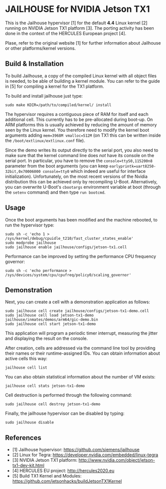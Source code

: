 JAILHOUSE for NVIDIA Jetson TX1
===============================

This is the Jailhouse hypervisor [1] for the default **4.4** Linux kernel [2]
running on NVIDIA Jetson TX1 platform [3]. The porting activity has been done
in the context of the HERCULES European project [4]. 

Plase, refer to the original website [1] for further information about Jailhouse
or other platforms/kernel versions.


Build & Installation
--------------------

To build Jailhouse, a copy of the compiled Linux kernel with all object files
is needed, to be able of building a kernel module.
You can refer to the guide in [5] for compiling a kernel for the TX1 platform.

To build and install jailhouse just type:

    sudo make KDIR=/path/to/compiled/kernel/ install

The hypervisor requires a contiguous piece of RAM for itself and each
additional cell. This currently has to be pre-allocated during boot-up.
On ARM platforms this is usually achieved by reducing the amount of memory seen
by the Linux kernel. You therefore need to modify the kernel boot arguments
adding ```mem=3968M vmalloc=512M``` (on TX1 this can be written inside the
```/boot/extlinux/extlinux.conf``` file).

Since the demo writes its output directly to the serial port, you also need to
make sure that the kernel command line does *not* have its console on the
serial port. In particular, you have to remove the ```console=ttyS0,115200n8```
parameter from the boot arguments (you can keep 
```earlyprintk=uart8250-32bit,0x70006000 console=tty0``` which indeed are useful
for interface initialization).
Unfortunately, on the most recent versions of the Nvidia distribution this can
be achieved only by recompiling U-Boot.
Alternatively, you can overwrite U-Boot's ```cbootargs``` environment variable
at boot (through the ```setenv``` command) and then type ```run bootcmd```.


Usage
-----

Once the boot arguments has been modified and the machine rebooted, to run the
hypervisor type:

	sudo sh -c 'echo 1 > /sys/kernel/debug/cpuidle_t210/fast_cluster_states_enable'
	sudo modprobe jailhouse
	sudo jailhouse enable jailhouse/configs/jetson-tx1.cell

Performance can be improved by setting the performance CPU frequency governor:

	sudo sh -c 'echo performance > /sys/devices/system/cpu/cpufreq/policy0/scaling_governor'


Demonstration
-------------

Next, you can create a cell with a demonstration application as follows:

	sudo jailhouse cell create jailhouse/configs/jetson-tx1-demo.cell
	sudo jailhouse cell load jetson-tx1-demo jailhouse/inmates/demos/arm64/gic-demo.bin
	sudo jailhouse cell start jetson-tx1-demo

This application will program a periodic timer interrupt, measuring the jitter
and displaying the result on the console.

After creation, cells are addressed via the command line tool by providing
their names or their runtime-assigned IDs. You can obtain information about
active cells this way:

	jailhouse cell list

You can also obtain statistical information about the number of VM exists:

	jailhouse cell stats jetson-tx1-demo

Cell destruction is performed through the following command:

	sudo jailhouse cell destroy jetson-tx1-demo

Finally, the jailhouse hypervisor can be disabled by typing:

	sudo jailhouse disable

References
----------

* [1] Jailhouse hypervisor: https://github.com/siemens/jailhouse
* [2] Linux for Tegra: https://developer.nvidia.com/embedded/linux-tegra
* [3] NVIDIA Jetson TX1 platform: http://www.nvidia.com/object/jetson-tx1-dev-kit.html
* [4] HERCULES EU project: http://hercules2020.eu
* [5] Build TX1 Kernel and Modules: https://github.com/jetsonhacks/buildJetsonTX1Kernel


